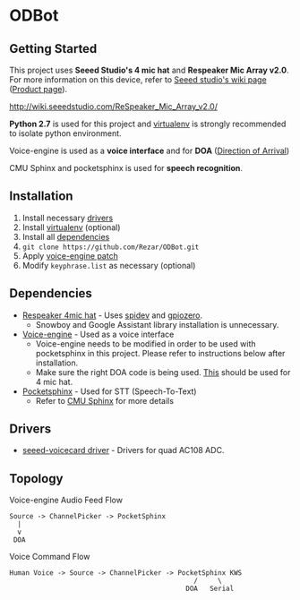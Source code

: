 
# ODBot


## Getting Started
This project uses **Seeed Studio's 4 mic hat** and **Respeaker Mic Array v2.0**. For more information on this device, refer to [Seeed studio's wiki page](http://wiki.seeedstudio.com/ReSpeaker_4_Mic_Array_for_Raspberry_Pi/) ([Product page](https://www.seeedstudio.com/ReSpeaker-4-Mic-Array-for-Raspberry-Pi-p-2941.html)).

http://wiki.seeedstudio.com/ReSpeaker_Mic_Array_v2.0/

**Python 2.7** is used for this project and [virtualenv](https://virtualenv.pypa.io/en/stable/) is strongly recommended to isolate python environment.

Voice-engine is used as a **voice interface** and for **DOA** ([Direction of Arrival](https://en.wikipedia.org/wiki/Direction_of_arrival))

CMU Sphinx and pocketsphinx is used for **speech recognition**.

## Installation

1. Install necessary [drivers](#drivers)
2. Install [virtualenv](https://virtualenv.pypa.io/en/stable/) (optional)
3. Install all [dependencies](#dependencies)
4. `git clone https://github.com/Rezar/ODBot.git`
5. Apply [voice-engine patch](https://github.com/Rezar/ODBot/tree/master/voice-engine-patch)
6. Modify `keyphrase.list` as necessary (optional)

## Dependencies

 - [Respeaker 4mic hat](https://github.com/respeaker/4mics_hat) - Uses [spidev](https://pypi.python.org/pypi/spidev) and [gpiozero](http://gpiozero.readthedocs.io/).
	 - Snowboy and Google Assistant library installation is unnecessary.
 - [Voice-engine](https://github.com/voice-engine/voice-engine) - Used as a voice interface
	 - Voice-engine needs to be modified in order to be used with pocketsphinx in this project. Please refer to instructions below after installation.
	 - Make sure the right DOA code is being used. [This](https://github.com/voice-engine/voice-engine/blob/master/voice_engine/doa_respeaker_4mic_array.py) should be used for 4 mic hat.
 - [Pocketsphinx](https://github.com/cmusphinx/pocketsphinx-python) - Used for STT (Speech-To-Text)
	 - Refer to [CMU Sphinx](https://cmusphinx.github.io/wiki/) for more details



## Drivers

 - [seeed-voicecard driver](https://github.com/respeaker/seeed-voicecard) - Drivers for quad AC108 ADC.

## Topology

Voice-engine Audio Feed Flow

```
Source -> ChannelPicker -> PocketSphinx
  |
  v
 DOA
```

Voice Command Flow
```
Human Voice -> Source -> ChannelPicker -> PocketSphinx KWS
                                              /     \
                                            DOA   Serial
```
